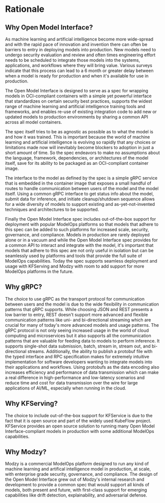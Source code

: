 # Rationale

## Why Open Model Interface?

As machine learning and artificial intelligence become more wide-spread and with the rapid pace of innovation and invention there can often be barriers to entry in deploying models into production. New models need to undergo security evaluation and review and often times engineering effort needs to be scheduled to integrate those models into the systems, applications, and workflows where they will bring value. Various surveys indicate that this process can lead to a 6 month or greater delay between when a model is ready for production and when it's available for use in production.

The Open Model Interface is designed to serve as a spec for wrapping models in OCI-compliant containers with a simple yet powerful interface that standardizes on certain security best practices, supports the widest range of machine learning and artificial intelligence training tools and frameworks, and enables re-use of existing integration code to add new or updated models to production environments by sharing a common API across all model containers.

The spec itself tries to be as agnostic as possible as to what the model is and how it was trained. This is important because the world of machine learning and artificial intelligence is evolving so rapidly that any choices or limitations made now will inevitably become blockers to adoption in just a short amount of time. So the spec endeavors to make no assumptions about the language, framework, dependencies, or architectures of the model itself, save for its ability to be packaged as an OCI-compliant container image.

The interface to the model as defined by the spec is a simple gRPC service that is embedded in the container image that exposes a small handful of routes to handle communication between users of the model and the model itself. Using a common gRPC interface to get status info about the model, submit data for inference, and initiate cleanup/shutdown sequence allows for a wide diversity of models to support existing and as-yet-not-invented techniques and architectures to be supported.

Finally the Open Model Interface spec includes out-of-the-box support for deployment with popular ModelOps platforms so that models that adhere to this spec can be added to such platforms for increased scale, security, governance, and compliance. Models in production are rarely deployed alone or in a vacuum and while the Open Model Interface spec provides for a common API to interact and integrate with the model, it's important that models that adhere to this spec are not only useful in isolation but can be seamlessly used by platforms and tools that provide the full suite of ModelOps capabilities. Today the spec supports seamless deployment and usage with KFServing and Modzy with room to add support for more ModelOps platforms in the future.

## Why gRPC?

The choice to use gRPC as the transport protocol for communication between users and the model is due to the wide flexibility in communication patterns that gRPC supports. While choosing JSON and REST presents a low barrier to entry, REST doesn't support more advanced and flexible communication patterns like uni- and bi-directional streaming which are crucial for many of today's more advanced models and usage patterns. The gRPC protocol is not only seeing increased usage in the world of cloud computing and microservices but it also supports all the communication patterns that are valuable for feeding data to models to perform inference. It supports single-shot data submission, batch, stream in, stream out, and bi-directional streams. Additionally, the ability to publish a protobuf file with the typed interface and RPC specification makes for extremely intuitive implementation for software developers wanting to integrate models into their applications and workflows. Using protobufs as the data encoding also increases efficiency and performance of data transmission which can make a real difference in high-performance and low-latency scenarios and reduce time and cost for data transmission over the wire for large applications of AI/ML, especially when running in the cloud.

## Why KFServing?

The choice to include out-of-the-box support for KFService is due to the fact that it is open source and part of the widely used KubeFlow project. KFService provides an open source solution to running many Open Model Interface-compliant models in production with some additional ModelOps capabilities.

## Why Modzy?

Modzy is a commercial ModelOps platform designed to run any kind of machine learning and artifical intelligence model in production, at scale, with enterprise grade security, governance, and compliance. The design of the Open Model Interface grew out of Modzy's internal research and development to provide a common spec that would support all kinds of models, both present and future, with first-class support for emerging capabilities like drift detection, explainability, and adversarial defense.
